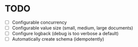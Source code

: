 TODO
====

- [ ] Configurable concurrency
- [ ] Configurable value size (small, medium, large documents)
- [ ] Configure logback (debug is too verbose a default)
- [ ] Automatically create schema (idempotently)
